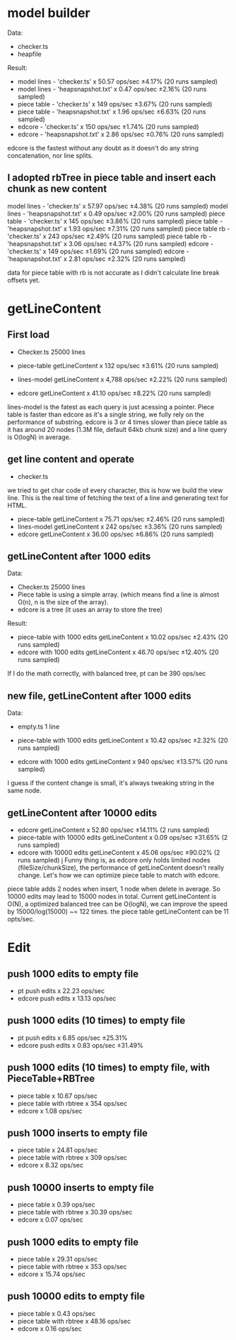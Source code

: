 # model builder
Data:
- checker.ts
- heapfile

Result:

- model lines - 'checker.ts'  x 50.57 ops/sec ±4.17% (20 runs sampled)
- model lines - 'heapsnapshot.txt'  x 0.47 ops/sec ±2.16% (20 runs sampled)
- piece table - 'checker.ts'  x 149 ops/sec ±3.67% (20 runs sampled)
- piece table - 'heapsnapshot.txt'  x 1.96 ops/sec ±6.63% (20 runs sampled)
- edcore - 'checker.ts'  x 150 ops/sec ±1.74% (20 runs sampled)
- edcore - 'heapsnapshot.txt'  x 2.86 ops/sec ±0.76% (20 runs sampled)

edcore is the fastest without any doubt as it doesn't do any string concatenation, nor line splits.

## I adopted rbTree in piece table and insert each chunk as new content

model lines - 'checker.ts'  			x 57.97 ops/sec ±4.38% (20 runs sampled)
model lines - 'heapsnapshot.txt'  		x 0.49 ops/sec ±2.00% (20 runs sampled)
piece table - 'checker.ts'  			x 145 ops/sec ±3.86% (20 runs sampled)
piece table - 'heapsnapshot.txt'  		x 1.93 ops/sec ±7.31% (20 runs sampled)
piece table rb - 'checker.ts'  			x 243 ops/sec ±2.49% (20 runs sampled)
piece table rb - 'heapsnapshot.txt'  	x 3.06 ops/sec ±4.37% (20 runs sampled)
edcore - 'checker.ts'  					x 149 ops/sec ±1.69% (20 runs sampled)
edcore - 'heapsnapshot.txt'  			x 2.81 ops/sec ±2.32% (20 runs sampled)

data for piece table with rb is not accurate as I didn't calculate line break offsets yet.

# getLineContent

## First load
- Checker.ts 25000 lines

- piece-table getLineContent x 132 ops/sec ±3.61% (20 runs sampled)
- lines-model getLineContent x 4,788 ops/sec ±2.22% (20 runs sampled)
- edcore getLineContent x 41.10 ops/sec ±8.22% (20 runs sampled)

lines-model is the fatest as each query is just acessing a pointer. Piece table is faster than edcore as it's a single string, we fully rely on the performance of substring. edcore is 3 or 4 times slower than piece table as it has around 20 nodes (1.3M file, default 64kb chunk size) and a line query is O(logN) in average.

## get line content and operate
- checker.ts

we tried to get char code of every character, this is how we build the view line. This is the real time of fetching the text of a line and generating text for HTML.

- piece-table getLineContent x 75.71 ops/sec ±2.46% (20 runs sampled)
- lines-model getLineContent x 242 ops/sec ±3.36% (20 runs sampled)
- edcore getLineContent x 36.00 ops/sec ±6.86% (20 runs sampled)

## getLineContent after 1000 edits
Data:
- Checker.ts 25000 lines
- Piece table is using a simple array. (which means find a line is almost O(n), n is the size of the array).
- edcore is a tree (it uses an array to store the tree)

Result:
- piece-table with 1000 edits getLineContent x 10.02 ops/sec ±2.43% (20 runs sampled)
- edcore with 1000 edits getLineContent x 46.70 ops/sec ±12.40% (20 runs sampled)

If I do the math correctly, with balanced tree, pt can be 390 ops/sec

## new file, getLineContent after 1000 edits
Data:
- empty.ts 1 line

- piece-table with 1000 edits getLineContent x 10.42 ops/sec ±2.32% (20 runs sampled)
- edcore with 1000 edits getLineContent x 940 ops/sec ±13.57% (20 runs sampled)

I guess if the content change is small, it's always tweaking string in the same node.

## getLineContent after 10000 edits

- edcore getLineContent x 52.80 ops/sec ±14.11% (2 runs sampled)
- piece-table with 10000 edits getLineContent x 0.09 ops/sec ±31.65% (2 runs sampled)
- edcore with 10000 edits getLineContent x 45.06 ops/sec ±90.02% (2 runs sampled)
j
Funny thing is, as edcore only holds limited nodes (fileSize/chunkSize), the performance of getLineContent doesn't really change. Let's how we can optimize piece table to match with edcore.

piece table adds 2 nodes when insert, 1 node when delete in average. So 10000 edits may lead to 15000 nodes in total. Current getLineContent is O(N), a optimized balanced tree can be O(logN), we can improve the speed by 15000/log(15000) ~= 122 times. the piece table getLineContent can be 11 opts/sec.


# Edit

## push 1000 edits to empty file

- pt push edits x 22.23 ops/sec
- edcore push edits x 13.13 ops/sec

## push 1000 edits (10 times) to empty file

- pt push edits x 6.85 ops/sec ±25.31%
- edcore push edits x 0.83 ops/sec ±31.49%

## push 1000 edits (10 times) to empty file, with PieceTable+RBTree

- piece table  				x 10.67 ops/sec
- piece table with rbtree	x 354 ops/sec
- edcore					x 1.08 ops/sec

## push 1000 inserts to empty file
- piece table				x 24.81 ops/sec
- piece table with rbtree 	x 309 ops/sec
- edcore					x 8.32 ops/sec

## push 10000 inserts to empty file
- piece table				x 0.39 ops/sec
- piece table with rbtree 	x 30.39 ops/sec
- edcore					x 0.07 ops/sec

## push 1000 edits to empty file
- piece table 				x 29.31 ops/sec
- piece table with rbtree 	x 353 ops/sec
- edcore 					x 15.74 ops/sec

## push 10000 edits to empty file
- piece table 				x 0.43 ops/sec
- piece table with rbtree 	x 48.16 ops/sec
- edcore 					x 0.16 ops/sec